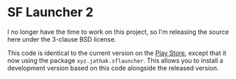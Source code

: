 # SF Launcher 2

I no longer have the time to work on this project, so I'm releasing the source
here under the 3-clause BSD license.

This code is identical to the current version on the [Play Store][], except that it
now using the package `xyz.jathak.sflauncher`. This allows you to install a
development version based on this code alongside the released version.

[Play Store]: https://jathak.xyz/sflauncher
